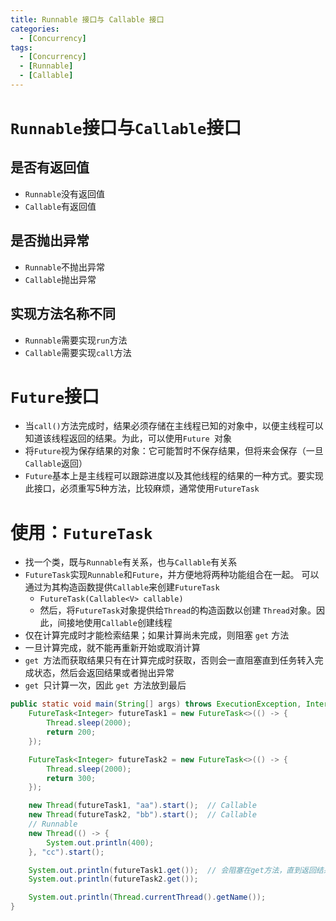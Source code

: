 ```yaml
---
title: Runnable 接口与 Callable 接口
categories:
  - [Concurrency]
tags:
  - [Concurrency]
  - [Runnable]
  - [Callable]
---
```



# `Runnable`接口与`Callable`接口

<!--more-->

## 是否有返回值

- `Runnable`没有返回值
- `Callable`有返回值

## 是否抛出异常

- `Runnable`不抛出异常
- `Callable`抛出异常

## 实现方法名称不同

- `Runnable`需要实现`run`方法
- `Callable`需要实现`call`方法



# `Future`接口

- 当`call()`方法完成时，结果必须存储在主线程已知的对象中，以便主线程可以知道该线程返回的结果。为此，可以使用`Future `对象
- 将`Future`视为保存结果的对象：它可能暂时不保存结果，但将来会保存（一旦`Callable`返回）
- `Future`基本上是主线程可以跟踪进度以及其他线程的结果的一种方式。要实现此接口，必须重写5种方法，比较麻烦，通常使用`FutureTask`



# 使用：`FutureTask`

- 找一个类，既与`Runnable`有关系，也与`Callable`有关系
- `FutureTask`实现`Runnable`和`Future`，并方便地将两种功能组合在一起。 可以通过为其构造函数提供`Callable`来创建`FutureTask`
  - `FutureTask(Callable<V> callable) `
  - 然后，将`FutureTask`对象提供给`Thread`的构造函数以创建
    `Thread`对象。因此，间接地使用`Callable`创建线程
- 仅在计算完成时才能检索结果；如果计算尚未完成，则阻塞 `get` 方法
- 一旦计算完成，就不能再重新开始或取消计算
- `get `方法而获取结果只有在计算完成时获取，否则会一直阻塞直到任务转入完成状态，然后会返回结果或者抛出异常
- `get `只计算一次，因此 `get `方法放到最后

```java
public static void main(String[] args) throws ExecutionException, InterruptedException {
    FutureTask<Integer> futureTask1 = new FutureTask<>(() -> {
        Thread.sleep(2000);
        return 200;
    });

    FutureTask<Integer> futureTask2 = new FutureTask<>(() -> {
        Thread.sleep(2000);
        return 300;
    });

    new Thread(futureTask1, "aa").start();  // Callable
    new Thread(futureTask2, "bb").start();  // Callable
    // Runnable
    new Thread(() -> {
        System.out.println(400);
    }, "cc").start();

    System.out.println(futureTask1.get());  // 会阻塞在get方法，直到返回结果或抛出异常
    System.out.println(futureTask2.get());

    System.out.println(Thread.currentThread().getName());
}
```

